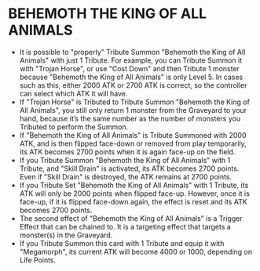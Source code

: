 # BEHEMOTH THE KING OF ALL ANIMALS

*   It is possible to "properly" Tribute Summon "Behemoth the King of All Animals" with just 1 Tribute. For example, you can Tribute Summon it with "Trojan Horse", or use "Cost Down" and then Tribute 1 monster because "Behemoth the King of All Animals" is only Level 5. In cases such as this, either 2000 ATK or 2700 ATK is correct, so the controller can select which ATK it will have.
*   If "Trojan Horse" is Tributed to Tribute Summon "Behemoth the King of All Animals", you still only return 1 monster from the Graveyard to your hand, because it’s the same number as the number of monsters you Tributed to perform the Summon.
*   If "Behemoth the King of All Animals" is Tribute Summoned with 2000 ATK, and is then flipped face-down or removed from play temporarily, its ATK becomes 2700 points when it is again face-up on the field.
*   If you Tribute Summon "Behemoth the King of All Animals" with 1 Tribute, and "Skill Drain" is activated, its ATK becomes 2700 points. Even if "Skill Drain" is destroyed, the ATK remains at 2700 points.
*   If you Tribute Set "Behemoth the King of All Animals" with 1 Tribute, its ATK will only be 2000 points when flipped face-up. However, once it is face-up, if it is flipped face-down again, the effect is reset and its ATK becomes 2700 points.
*   The second effect of "Behemoth the King of All Animals" is a Trigger Effect that can be chained to. It is a targeting effect that targets a monster(s) in the Graveyard.
*   If you Tribute Summon this card with 1 Tribute and equip it with "Megamorph", its current ATK will become 4000 or 1000, depending on Life Points.
